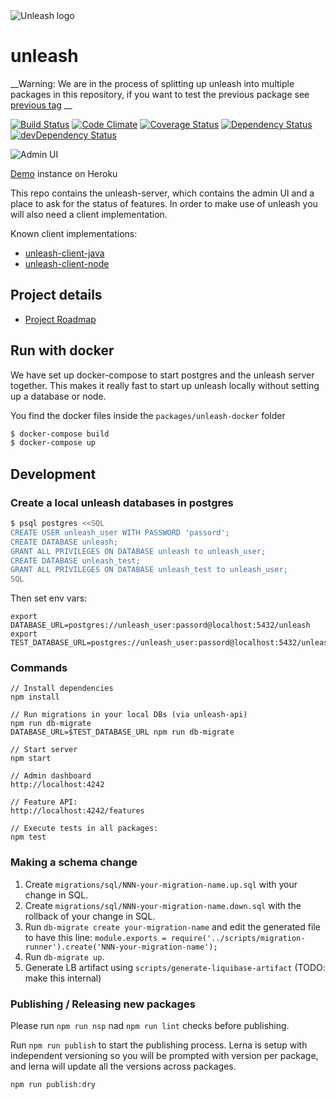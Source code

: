 <img src="https://cloud.githubusercontent.com/assets/288977/7201792/a93151c0-e50b-11e4-9858-ed5c10fdde67.png" alt="Unleash logo">

# unleash

__Warning: We are in the process of splitting up unleash into multiple packages in this repository, if you want to test the previous package see [previous tag](https://github.com/finn-no/unleash/tree/v1.0.0-alpha.2) __ 

[![Build Status](https://travis-ci.org/finn-no/unleash.svg?branch=master)](https://travis-ci.org/finn-no/unleash)
[![Code Climate](https://codeclimate.com/github/finn-no/unleash/badges/gpa.svg)](https://codeclimate.com/github/finn-no/unleash)
[![Coverage Status](https://coveralls.io/repos/finn-no/unleash/badge.svg?branch=master)](https://coveralls.io/r/finn-no/unleash?branch=master)
[![Dependency Status](https://david-dm.org/finn-no/unleash.svg)](https://david-dm.org/finn-no/unleash)
[![devDependency Status](https://david-dm.org/finn-no/unleash/dev-status.svg)](https://david-dm.org/finn-no/unleash#info=devD)

![Admin UI](https://cloud.githubusercontent.com/assets/572/5873775/3ddc1a66-a2fa-11e4-923c-0a9569605dad.png)

[Demo](http://unleash.herokuapp.com/) instance on Heroku

This repo contains the unleash-server, which contains the admin UI and a place to ask for the status of features. In order to make use of unleash you will also need a client implementation.

Known client implementations:
- [unleash-client-java](https://github.com/finn-no/unleash-client-java)
- [unleash-client-node](https://github.com/finn-no/unleash-client-node)

## Project details
- [Project Roadmap](https://github.com/finn-no/unleash/wiki/Roadmap)

## Run with docker
We have set up docker-compose to start postgres and the unleash server together. This makes it really fast to start up
unleash locally without setting up a database or node.

You find the docker files inside the `packages/unleash-docker` folder

```bash
$ docker-compose build
$ docker-compose up
```

## Development

### Create a local unleash databases in postgres

```bash
$ psql postgres <<SQL
CREATE USER unleash_user WITH PASSWORD 'passord';
CREATE DATABASE unleash;
GRANT ALL PRIVILEGES ON DATABASE unleash to unleash_user;
CREATE DATABASE unleash_test;
GRANT ALL PRIVILEGES ON DATABASE unleash_test to unleash_user;
SQL
```

Then set env vars:
```
export DATABASE_URL=postgres://unleash_user:passord@localhost:5432/unleash
export TEST_DATABASE_URL=postgres://unleash_user:passord@localhost:5432/unleash_test
```

### Commands

```
// Install dependencies
npm install

// Run migrations in your local DBs (via unleash-api)
npm run db-migrate
DATABASE_URL=$TEST_DATABASE_URL npm run db-migrate

// Start server
npm start

// Admin dashboard
http://localhost:4242

// Feature API:
http://localhost:4242/features

// Execute tests in all packages:
npm test
```

### Making a schema change

1. Create `migrations/sql/NNN-your-migration-name.up.sql` with your change in SQL.
2. Create `migrations/sql/NNN-your-migration-name.down.sql` with the rollback of your change in SQL.
3. Run `db-migrate create your-migration-name` and edit the generated file to have this line: `module.exports = require('../scripts/migration-runner').create('NNN-your-migration-name');`
4. Run `db-migrate up`.
5. Generate LB artifact using `scripts/generate-liquibase-artifact` (TODO: make this internal)


### Publishing / Releasing new packages

Please run `npm run nsp` nad `npm run lint` checks before publishing.

Run `npm run publish` to start the publishing process.
Lerna is setup with independent versioning so you will be prompted with version per package, and lerna will update all the versions across packages.

`npm run publish:dry` 
